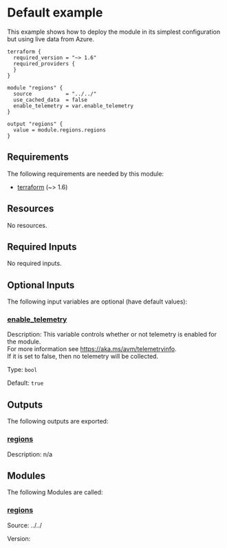 <!-- BEGIN_TF_DOCS -->
# Default example

This example shows how to deploy the module in its simplest configuration but using live data from Azure.

```hcl
terraform {
  required_version = "~> 1.6"
  required_providers {
  }
}

module "regions" {
  source           = "../../"
  use_cached_data  = false
  enable_telemetry = var.enable_telemetry
}

output "regions" {
  value = module.regions.regions
}
```

<!-- markdownlint-disable MD033 -->
## Requirements

The following requirements are needed by this module:

- <a name="requirement_terraform"></a> [terraform](#requirement\_terraform) (~> 1.6)

## Resources

No resources.

<!-- markdownlint-disable MD013 -->
## Required Inputs

No required inputs.

## Optional Inputs

The following input variables are optional (have default values):

### <a name="input_enable_telemetry"></a> [enable\_telemetry](#input\_enable\_telemetry)

Description: This variable controls whether or not telemetry is enabled for the module.  
For more information see https://aka.ms/avm/telemetryinfo.  
If it is set to false, then no telemetry will be collected.

Type: `bool`

Default: `true`

## Outputs

The following outputs are exported:

### <a name="output_regions"></a> [regions](#output\_regions)

Description: n/a

## Modules

The following Modules are called:

### <a name="module_regions"></a> [regions](#module\_regions)

Source: ../../

Version:

<!-- END_TF_DOCS -->